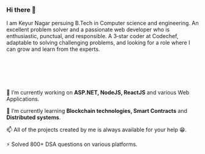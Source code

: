 ### Hi there 👋

I am Keyur Nagar persuing B.Tech in Computer science and engineering. An excellent problem solver and a passionate web developer who is enthusiastic, punctual, and responsible. A 3‐star coder at Codechef, adaptable to solving challenging problems, and looking for a role where I can grow and learn from the experts.


<br> 
<br>

<br>

<br>

🔭 I’m currently working on **ASP.NET, NodeJS, ReactJS** and various Web Applications.  

🌱 I’m currently learning **Blockchain technologies, Smart Contracts** and **Distributed systems**. 

📫 All of the projects created by me is always available for your help 😁. 

⚡ Solved 800+ DSA questions on various platforms.   







<!--
**Keyur3766/Keyur3766** is a ✨ _special_ ✨ repository because its `README.md` (this file) appears on your GitHub profile.

Here are some ideas to get you started:

- 🔭 I’m currently working on ...
- 🌱 I’m currently learning ...
- 👯 I’m looking to collaborate on ...
- 🤔 I’m looking for help with ...
- 💬 Ask me about ...
- 📫 How to reach me: ...
- 😄 Pronouns: ...
- ⚡ Fun fact: ...
-->
